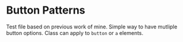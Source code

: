 # Button Patterns

Test file based on previous work of mine. Simple way to have mutliple button options. Class can apply to `button` or `a` elements.
